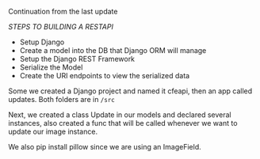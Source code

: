 Continuation from the last update

*STEPS TO BUILDING A RESTAPI*

  * Setup Django
  * Create a model into the DB that Django ORM will manage
  * Setup the Django REST Framework
  * Serialize the Model
  * Create the URI endpoints to view the serialized data
  

Some we created a Django project and named it cfeapi, then an app called updates. Both folders are in `/src`

Next, we created a class Update in our models and declared several instances, also created a func that will be called whenever we want to update our image instance.

We also pip install pillow since we are using an ImageField.
